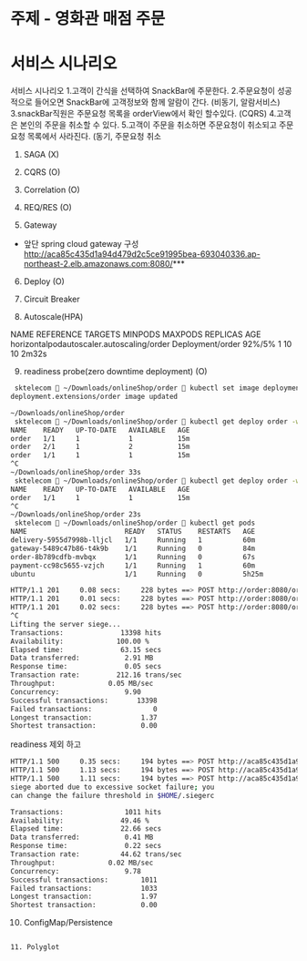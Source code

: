 # 주제 - 영화관 매점 주문


# 서비스 시나리오

서비스 시나리오 
1.고객이 간식을 선택하여 SnackBar에 주문한다.
2.주문요청이 성공적으로 들어오면 SnackBar에 고객정보와 함께 알람이 간다. (비동기, 알람서비스)
3.snackBar직원은 주문요청 목록을 orderView에서 확인 할수있다. (CQRS)
4.고객은 본인의 주문을 취소할 수 있다.
5.고객이 주문을 취소하면 주문요청이 취소되고 주문요청 목록에서 사라진다. (동기, 주문요청 취소



1. SAGA (X)


2. CQRS (O)


3. Correlation (O)

4. REQ/RES (O)

5. Gateway
- 앞단 spring cloud gateway 구성 
http://aca85c435d1a94d479d2c5ce91995bea-693040336.ap-northeast-2.elb.amazonaws.com:8080/***

6. Deploy (O)

7. Circuit Breaker 



8. Autoscale(HPA)


NAME                                        REFERENCE          TARGETS   MINPODS   MAXPODS   REPLICAS   AGE
horizontalpodautoscaler.autoscaling/order   Deployment/order   92%/5%    1         10        10         2m32s




9. readiness probe(zero downtime deployment) (O)

```sh
 sktelecom  ~/Downloads/onlineShop/order  kubectl set image deployment/order order=496278789073.dkr.ecr.ap-northeast-2.amazonaws.com/user04-order:0.0.2 --record
deployment.extensions/order image updated

~/Downloads/onlineShop/order
 sktelecom  ~/Downloads/onlineShop/order  kubectl get deploy order -w                                             ✔
NAME    READY   UP-TO-DATE   AVAILABLE   AGE
order   1/1     1            1           15m
order   2/1     1            2           15m
order   1/1     1            1           15m
^C
~/Downloads/onlineShop/order 33s
 sktelecom  ~/Downloads/onlineShop/order  kubectl get deploy order -w                                           1 ↵
NAME    READY   UP-TO-DATE   AVAILABLE   AGE
order   1/1     1            1           15m
^C
~/Downloads/onlineShop/order 23s
 sktelecom  ~/Downloads/onlineShop/order  kubectl get pods                                                      1 ↵
NAME                        READY   STATUS    RESTARTS   AGE
delivery-5955d7998b-lljcl   1/1     Running   1          60m
gateway-5489c47b86-t4k9b    1/1     Running   0          84m
order-8b789cdfb-mvbqx       1/1     Running   0          67s
payment-cc98c5655-vzjch     1/1     Running   1          60m
ubuntu                      1/1     Running   0          5h25m
```
```sh
HTTP/1.1 201     0.08 secs:     228 bytes ==> POST http://order:8080/orders
HTTP/1.1 201     0.01 secs:     228 bytes ==> POST http://order:8080/orders
HTTP/1.1 201     0.02 secs:     228 bytes ==> POST http://order:8080/orders
^C
Lifting the server siege...
Transactions:		       13398 hits
Availability:		      100.00 %
Elapsed time:		       63.15 secs
Data transferred:	        2.91 MB
Response time:		        0.05 secs
Transaction rate:	      212.16 trans/sec
Throughput:		        0.05 MB/sec
Concurrency:		        9.90
Successful transactions:       13398
Failed transactions:	           0
Longest transaction:	        1.37
Shortest transaction:	        0.00
```



readiness 제외 하고 



```sh
HTTP/1.1 500     0.35 secs:     194 bytes ==> POST http://aca85c435d1a94d479d2c5ce91995bea-693040336.ap-northeast-2.elb.amazonaws.com:8080/orders
HTTP/1.1 500     1.13 secs:     194 bytes ==> POST http://aca85c435d1a94d479d2c5ce91995bea-693040336.ap-northeast-2.elb.amazonaws.com:8080/orders
HTTP/1.1 500     1.11 secs:     194 bytes ==> POST http://aca85c435d1a94d479d2c5ce91995bea-693040336.ap-northeast-2.elb.amazonaws.com:8080/orders
siege aborted due to excessive socket failure; you
can change the failure threshold in $HOME/.siegerc

Transactions:		        1011 hits
Availability:		       49.46 %
Elapsed time:		       22.66 secs
Data transferred:	        0.41 MB
Response time:		        0.22 secs
Transaction rate:	       44.62 trans/sec
Throughput:		        0.02 MB/sec
Concurrency:		        9.78
Successful transactions:        1011
Failed transactions:	        1033
Longest transaction:	        1.97
Shortest transaction:	        0.00
```


10. ConfigMap/Persistence


```

11. Polyglot


  



